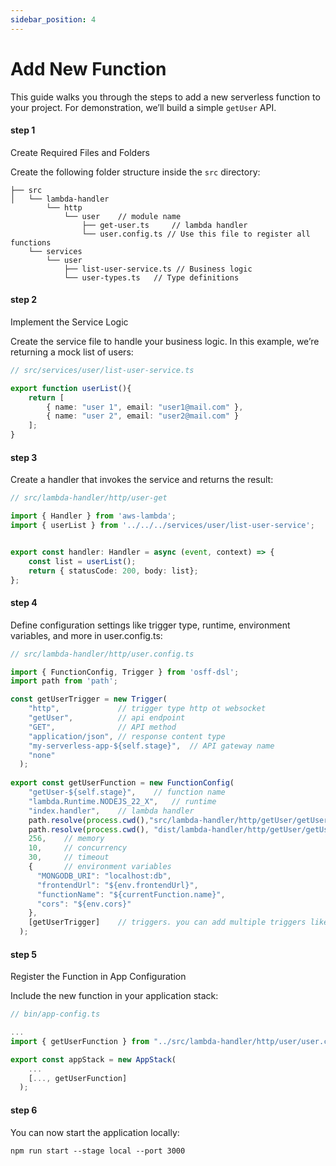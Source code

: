 ```yaml
---
sidebar_position: 4
---
```


# Add New Function
This guide walks you through the steps to add a new serverless function to your project. For demonstration, we’ll build a simple `getUser` API.

#### step 1
Create Required Files and Folders

Create the following folder structure inside the `src` directory:

```
├── src
│   └── lambda-handler
        └── http
            └── user    // module name
                ├── get-user.ts     // lambda handler
                └── user.config.ts // Use this file to register all functions
    └── services 
        └── user
            ├── list-user-service.ts // Business logic
            └── user-types.ts   // Type definitions
```

#### step 2
Implement the Service Logic

Create the service file to handle your business logic. In this example, we’re returning a mock list of users:

``` ts
// src/services/user/list-user-service.ts

export function userList(){
    return [
        { name: "user 1", email: "user1@mail.com" },
        { name: "user 2", email: "user2@mail.com" }
    ];
}
```
#### step 3
Create a handler that invokes the service and returns the result:

``` ts
// src/lambda-handler/http/user-get

import { Handler } from 'aws-lambda';
import { userList } from '../../../services/user/list-user-service';


export const handler: Handler = async (event, context) => {
    const list = userList();
    return { statusCode: 200, body: list};
};

```

#### step 4
Define configuration settings like trigger type, runtime, environment variables, and more in user.config.ts:

``` ts
// src/lambda-handler/http/user.config.ts

import { FunctionConfig, Trigger } from 'osff-dsl';
import path from 'path';

const getUserTrigger = new Trigger(
    "http",             // trigger type http ot websocket 
    "getUser",          // api endpoint
    "GET",              // API method
    "application/json", // response content type
    "my-serverless-app-${self.stage}",  // API gateway name
    "none"
  );
  
export const getUserFunction = new FunctionConfig(
    "getUser-${self.stage}",    // function name
    "lambda.Runtime.NODEJS_22_X",   // runtime
    "index.handler",    // lambda handler
    path.resolve(process.cwd(),"src/lambda-handler/http/getUser/getUser.ts"),   // source file
    path.resolve(process.cwd(), "dist/lambda-handler/http/getUser/getUser.js"), // compile file
    256,    // memory
    10,     // concurrency
    30,     // timeout
    {       // environment variables 
      "MONGODB_URI": "localhost:db",
      "frontendUrl": "${env.frontendUrl}",
      "functionName": "${currentFunction.name}",
      "cors": "${env.cors}"
    },
    [getUserTrigger]    // triggers. you can add multiple triggers like http, S3, Cloud watch event
  );
```

#### step 5
Register the Function in App Configuration

Include the new function in your application stack:

``` ts
// bin/app-config.ts

...
import { getUserFunction } from "../src/lambda-handler/http/user/user.config";

export const appStack = new AppStack(
    ...
    [..., getUserFunction]
  );
```

#### step 6
You can now start the application locally:
```
npm run start --stage local --port 3000
```